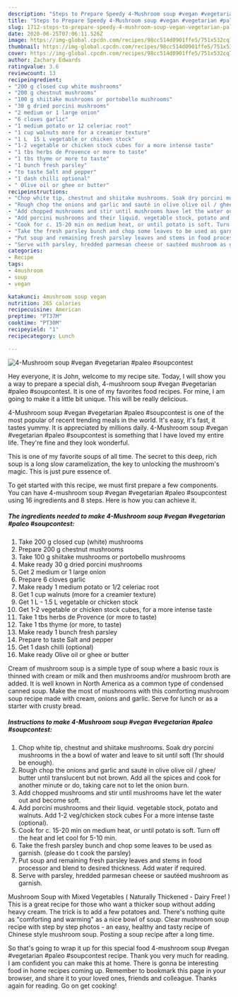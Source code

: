 ```yaml
---
description: "Steps to Prepare Speedy 4-Mushroom soup #vegan #vegetarian #paleo #soupcontest"
title: "Steps to Prepare Speedy 4-Mushroom soup #vegan #vegetarian #paleo #soupcontest"
slug: 1712-steps-to-prepare-speedy-4-mushroom-soup-vegan-vegetarian-paleo-soupcontest
date: 2020-06-25T07:06:11.526Z
image: https://img-global.cpcdn.com/recipes/98cc514d0901ffe5/751x532cq70/4-mushroom-soup-vegan-vegetarian-paleo-soupcontest-recipe-main-photo.jpg
thumbnail: https://img-global.cpcdn.com/recipes/98cc514d0901ffe5/751x532cq70/4-mushroom-soup-vegan-vegetarian-paleo-soupcontest-recipe-main-photo.jpg
cover: https://img-global.cpcdn.com/recipes/98cc514d0901ffe5/751x532cq70/4-mushroom-soup-vegan-vegetarian-paleo-soupcontest-recipe-main-photo.jpg
author: Zachary Edwards
ratingvalue: 3.6
reviewcount: 13
recipeingredient:
- "200 g closed cup white mushrooms"
- "200 g chestnut mushrooms"
- "100 g shiitake mushrooms or portobello mushrooms"
- "30 g dried porcini mushrooms"
- "2 medium or 1 large onion"
- "6 cloves garlic"
- "1 medium potato or 12 celeriac root"
- "1 cup walnuts more for a creamier texture"
- "1 L  15 L vegetable or chicken stock"
- "1-2 vegetable or chicken stock cubes for a more intense taste"
- "1 tbs herbs de Provence or more to taste"
- "1 tbs thyme or more to taste"
- "1 bunch fresh parsley"
- "to taste Salt and pepper"
- "1 dash chilli optional"
- " Olive oil or ghee or butter"
recipeinstructions:
- "Chop white tip, chestnut and shiitake mushrooms. Soak dry porcini mushrooms in the a bowl of water and leave to sit until soft (1hr should be enough)."
- "Rough chop the onions and garlic and sauté in olive olive oil / ghee/ butter until translucent but not brown. Add all the spices and cook for another minute or do, taking care not to let the onion burn."
- "Add chopped mushrooms and stir until mushrooms have let the water out and become soft."
- "Add porcini mushrooms and their liquid. vegetable stock, potato and walnuts. Add 1-2 veg/chicken stock cubes For a more intense taste (optional)."
- "Cook for c. 15-20 min on medium heat, or until potato is soft. Turn off the heat and let cool for 5-10 min."
- "Take the fresh parsley bunch and chop some leaves to be used as garnish. (please do t cook the parsley)"
- "Put soup and remaining fresh parsley leaves and stems in food processor and blend to desired thickness. Add water if required."
- "Serve with parsley, hredded parmesan cheese or sautéed mushroom as garnish."
categories:
- Recipe
tags:
- 4mushroom
- soup
- vegan

katakunci: 4mushroom soup vegan 
nutrition: 265 calories
recipecuisine: American
preptime: "PT37M"
cooktime: "PT30M"
recipeyield: "1"
recipecategory: Lunch

---
```



![4-Mushroom soup #vegan #vegetarian #paleo #soupcontest](https://img-global.cpcdn.com/recipes/98cc514d0901ffe5/751x532cq70/4-mushroom-soup-vegan-vegetarian-paleo-soupcontest-recipe-main-photo.jpg)

Hey everyone, it is John, welcome to my recipe site. Today, I will show you a way to prepare a special dish, 4-mushroom soup #vegan #vegetarian #paleo #soupcontest. It is one of my favorites food recipes. For mine, I am going to make it a little bit unique. This will be really delicious.

4-Mushroom soup #vegan #vegetarian #paleo #soupcontest is one of the most popular of recent trending meals in the world. It's easy, it's fast, it tastes yummy. It is appreciated by millions daily. 4-Mushroom soup #vegan #vegetarian #paleo #soupcontest is something that I have loved my entire life. They're fine and they look wonderful.

This is one of my favorite soups of all time. The secret to this deep, rich soup is a long slow caramelization, the key to unlocking the mushroom&#39;s magic. This is just pure essence of.


To get started with this recipe, we must first prepare a few components. You can have 4-mushroom soup #vegan #vegetarian #paleo #soupcontest using 16 ingredients and 8 steps. Here is how you can achieve it.

<!--inarticleads1-->

##### The ingredients needed to make 4-Mushroom soup #vegan #vegetarian #paleo #soupcontest:

1. Take 200 g closed cup (white) mushrooms
1. Prepare 200 g chestnut mushrooms
1. Take 100 g shiitake mushrooms or portobello mushrooms
1. Make ready 30 g dried porcini mushrooms
1. Get 2 medium or 1 large onion
1. Prepare 6 cloves garlic
1. Make ready 1 medium potato or 1/2 celeriac root
1. Get 1 cup walnuts (more for a creamier texture)
1. Get 1 L - 1.5 L vegetable or chicken stock
1. Get 1-2 vegetable or chicken stock cubes, for a more intense taste
1. Take 1 tbs herbs de Provence (or more to taste)
1. Take 1 tbs thyme (or more, to taste)
1. Make ready 1 bunch fresh parsley
1. Prepare to taste Salt and pepper
1. Get 1 dash chilli (optional)
1. Make ready  Olive oil or ghee or butter


Cream of mushroom soup is a simple type of soup where a basic roux is thinned with cream or milk and then mushrooms and/or mushroom broth are added. It is well known in North America as a common type of condensed canned soup. Make the most of mushrooms with this comforting mushroom soup recipe made with cream, onions and garlic. Serve for lunch or as a starter with crusty bread. 

<!--inarticleads2-->

##### Instructions to make 4-Mushroom soup #vegan #vegetarian #paleo #soupcontest:

1. Chop white tip, chestnut and shiitake mushrooms. Soak dry porcini mushrooms in the a bowl of water and leave to sit until soft (1hr should be enough).
1. Rough chop the onions and garlic and sauté in olive olive oil / ghee/ butter until translucent but not brown. Add all the spices and cook for another minute or do, taking care not to let the onion burn.
1. Add chopped mushrooms and stir until mushrooms have let the water out and become soft.
1. Add porcini mushrooms and their liquid. vegetable stock, potato and walnuts. Add 1-2 veg/chicken stock cubes For a more intense taste (optional).
1. Cook for c. 15-20 min on medium heat, or until potato is soft. Turn off the heat and let cool for 5-10 min.
1. Take the fresh parsley bunch and chop some leaves to be used as garnish. (please do t cook the parsley)
1. Put soup and remaining fresh parsley leaves and stems in food processor and blend to desired thickness. Add water if required.
1. Serve with parsley, hredded parmesan cheese or sautéed mushroom as garnish.


Mushroom Soup with Mixed Vegetables ( Naturally Thickened - Dairy Free! ) This is a great recipe for those who want a thicker soup without adding heavy cream. The trick is to add a few potatoes and. There&#39;s nothing quite as &#34;comforting and warming&#34; as a nice bowl of soup. Clear mushroom soup recipe with step by step photos - an easy, healthy and tasty recipe of Chinese style mushroom soup. Posting a soup recipe after a long time. 

So that's going to wrap it up for this special food 4-mushroom soup #vegan #vegetarian #paleo #soupcontest recipe. Thank you very much for reading. I am confident you can make this at home. There is gonna be interesting food in home recipes coming up. Remember to bookmark this page in your browser, and share it to your loved ones, friends and colleague. Thanks again for reading. Go on get cooking!

